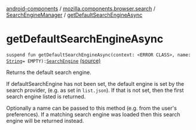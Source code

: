 [android-components](../../index.md) / [mozilla.components.browser.search](../index.md) / [SearchEngineManager](index.md) / [getDefaultSearchEngineAsync](./get-default-search-engine-async.md)

# getDefaultSearchEngineAsync

`suspend fun getDefaultSearchEngineAsync(context: <ERROR CLASS>, name: `[`String`](https://kotlinlang.org/api/latest/jvm/stdlib/kotlin/-string/index.html)` = EMPTY): `[`SearchEngine`](../-search-engine/index.md) [(source)](https://github.com/mozilla-mobile/android-components/blob/master/components/browser/search/src/main/java/mozilla/components/browser/search/SearchEngineManager.kt#L129)

Returns the default search engine.

If defaultSearchEngine has not been set, the default engine is set by the search provider,
(e.g. as set in `list.json`). If that is not set, then the first search engine listed is
returned.

Optionally a name can be passed to this method (e.g. from the user's preferences). If
a matching search engine was loaded then this search engine will be returned instead.

